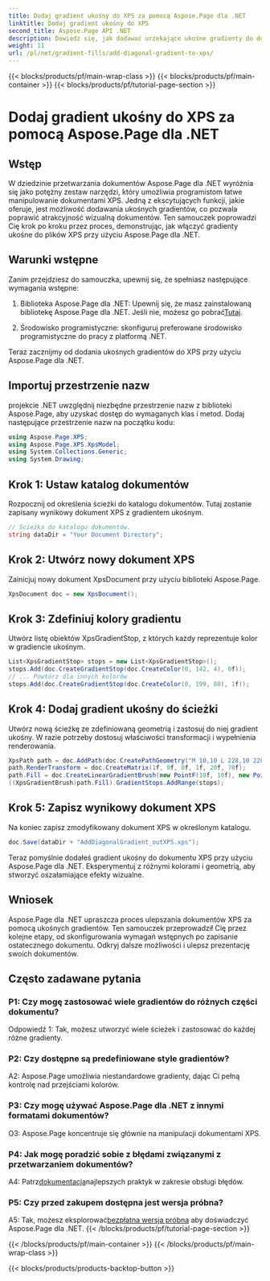 ```yaml
---
title: Dodaj gradient ukośny do XPS za pomocą Aspose.Page dla .NET
linktitle: Dodaj gradient ukośny do XPS
second_title: Aspose.Page API .NET
description: Dowiedz się, jak dodawać urzekające ukośne gradienty do dokumentów XPS za pomocą Aspose.Page dla .NET. Podnieś poziom swoich prezentacji wizualnych bez wysiłku.
weight: 11
url: /pl/net/gradient-fills/add-diagonal-gradient-to-xps/
---
```


{{< blocks/products/pf/main-wrap-class >}}
{{< blocks/products/pf/main-container >}}
{{< blocks/products/pf/tutorial-page-section >}}

# Dodaj gradient ukośny do XPS za pomocą Aspose.Page dla .NET

## Wstęp

W dziedzinie przetwarzania dokumentów Aspose.Page dla .NET wyróżnia się jako potężny zestaw narzędzi, który umożliwia programistom łatwe manipulowanie dokumentami XPS. Jedną z ekscytujących funkcji, jakie oferuje, jest możliwość dodawania ukośnych gradientów, co pozwala poprawić atrakcyjność wizualną dokumentów. Ten samouczek poprowadzi Cię krok po kroku przez proces, demonstrując, jak włączyć gradienty ukośne do plików XPS przy użyciu Aspose.Page dla .NET.

## Warunki wstępne

Zanim przejdziesz do samouczka, upewnij się, że spełniasz następujące wymagania wstępne:

1.  Biblioteka Aspose.Page dla .NET: Upewnij się, że masz zainstalowaną bibliotekę Aspose.Page dla .NET. Jeśli nie, możesz go pobrać[Tutaj](https://releases.aspose.com/page/net/).

2. Środowisko programistyczne: skonfiguruj preferowane środowisko programistyczne do pracy z platformą .NET.

Teraz zacznijmy od dodania ukośnych gradientów do XPS przy użyciu Aspose.Page dla .NET.

## Importuj przestrzenie nazw

projekcie .NET uwzględnij niezbędne przestrzenie nazw z biblioteki Aspose.Page, aby uzyskać dostęp do wymaganych klas i metod. Dodaj następujące przestrzenie nazw na początku kodu:

```csharp
using Aspose.Page.XPS;
using Aspose.Page.XPS.XpsModel;
using System.Collections.Generic;
using System.Drawing;
```

## Krok 1: Ustaw katalog dokumentów

Rozpocznij od określenia ścieżki do katalogu dokumentów. Tutaj zostanie zapisany wynikowy dokument XPS z gradientem ukośnym.

```csharp
// Ścieżka do katalogu dokumentów.
string dataDir = "Your Document Directory";
```

## Krok 2: Utwórz nowy dokument XPS

Zainicjuj nowy dokument XpsDocument przy użyciu biblioteki Aspose.Page.

```csharp
XpsDocument doc = new XpsDocument();
```

## Krok 3: Zdefiniuj kolory gradientu

Utwórz listę obiektów XpsGradientStop, z których każdy reprezentuje kolor w gradiencie ukośnym.

```csharp
List<XpsGradientStop> stops = new List<XpsGradientStop>();
stops.Add(doc.CreateGradientStop(doc.CreateColor(0, 142, 4), 0f));
// ... Powtórz dla innych kolorów
stops.Add(doc.CreateGradientStop(doc.CreateColor(0, 199, 80), 1f));
```

## Krok 4: Dodaj gradient ukośny do ścieżki

Utwórz nową ścieżkę ze zdefiniowaną geometrią i zastosuj do niej gradient ukośny. W razie potrzeby dostosuj właściwości transformacji i wypełnienia renderowania.

```csharp
XpsPath path = doc.AddPath(doc.CreatePathGeometry("M 10,10 L 228,10 228,100 10,100"));
path.RenderTransform = doc.CreateMatrix(1f, 0f, 0f, 1f, 20f, 70f);
path.Fill = doc.CreateLinearGradientBrush(new PointF(10f, 10f), new PointF(228f, 100f));
((XpsGradientBrush)path.Fill).GradientStops.AddRange(stops);
```

## Krok 5: Zapisz wynikowy dokument XPS

Na koniec zapisz zmodyfikowany dokument XPS w określonym katalogu.

```csharp
doc.Save(dataDir + "AddDiagonalGradient_outXPS.xps");
```

Teraz pomyślnie dodałeś gradient ukośny do dokumentu XPS przy użyciu Aspose.Page dla .NET. Eksperymentuj z różnymi kolorami i geometrią, aby stworzyć oszałamiające efekty wizualne.

## Wniosek

Aspose.Page dla .NET upraszcza proces ulepszania dokumentów XPS za pomocą ukośnych gradientów. Ten samouczek przeprowadził Cię przez kolejne etapy, od skonfigurowania wymagań wstępnych po zapisanie ostatecznego dokumentu. Odkryj dalsze możliwości i ulepsz prezentację swoich dokumentów.

## Często zadawane pytania

### P1: Czy mogę zastosować wiele gradientów do różnych części dokumentu?

Odpowiedź 1: Tak, możesz utworzyć wiele ścieżek i zastosować do każdej różne gradienty.

### P2: Czy dostępne są predefiniowane style gradientów?

A2: Aspose.Page umożliwia niestandardowe gradienty, dając Ci pełną kontrolę nad przejściami kolorów.

### P3: Czy mogę używać Aspose.Page dla .NET z innymi formatami dokumentów?

O3: Aspose.Page koncentruje się głównie na manipulacji dokumentami XPS.

### P4: Jak mogę poradzić sobie z błędami związanymi z przetwarzaniem dokumentów?

 A4: Patrz[dokumentacja](https://reference.aspose.com/page/net/)najlepszych praktyk w zakresie obsługi błędów.

### P5: Czy przed zakupem dostępna jest wersja próbna?

 A5: Tak, możesz eksplorować[bezpłatna wersja próbna](https://releases.aspose.com/) aby doświadczyć Aspose.Page dla .NET.
{{< /blocks/products/pf/tutorial-page-section >}}

{{< /blocks/products/pf/main-container >}}
{{< /blocks/products/pf/main-wrap-class >}}

{{< blocks/products/products-backtop-button >}}
